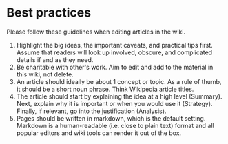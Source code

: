 # Best practices

Please follow these guidelines when editing articles in the wiki. 

1. Highlight the big ideas, the important caveats, and practical tips first. Assume that readers will look up involved, obscure, and complicated details if and as they need. 
2. Be charitable with other's work. Aim to edit and add to the material in this wiki, not delete.
3. An article should ideally be about 1 concept or topic. As a rule of thumb, it should be a short noun phrase. Think Wikipedia article titles.
4. The article should start by explaining the idea at a high level (Summary). Next, explain why it is important or when you would use it (Strategy). Finally, if relevant, go into the justification (Analysis).
5. Pages should be written in markdown, which is the default setting. Markdown is a human-readable (i.e. close to plain text) format and all popular editors and wiki tools can render it out of the box.